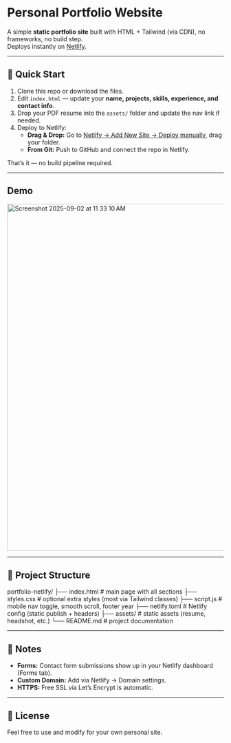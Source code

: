 # Personal Portfolio Website

A simple **static portfolio site** built with HTML + Tailwind (via CDN), no frameworks, no build step.  
Deploys instantly on [Netlify](https://www.netlify.com).

---

## 🚀 Quick Start

1. Clone this repo or download the files.
2. Edit `index.html` — update your **name, projects, skills, experience, and contact info**.
3. Drop your PDF resume into the `assets/` folder and update the nav link if needed.
4. Deploy to Netlify:
   - **Drag & Drop:** Go to [Netlify → Add New Site → Deploy manually](https://app.netlify.com/start), drag your folder.
   - **From Git:** Push to GitHub and connect the repo in Netlify.

That’s it — no build pipeline required.

---

## Demo

<img width="1490" height="807" alt="Screenshot 2025-09-02 at 11 33 10 AM" src="https://github.com/user-attachments/assets/6d4215ad-e199-4609-903d-a30ff508f30e" />

---

## 📁 Project Structure
portfolio-netlify/
├── index.html        # main page with all sections
├── styles.css        # optional extra styles (most via Tailwind classes)
├── script.js         # mobile nav toggle, smooth scroll, footer year
├── netlify.toml      # Netlify config (static publish + headers)
├── assets/           # static assets (resume, headshot, etc.)
└── README.md         # project documentation

---

## 📝 Notes

- **Forms:** Contact form submissions show up in your Netlify dashboard (Forms tab).
- **Custom Domain:** Add via Netlify → Domain settings.
- **HTTPS:** Free SSL via Let’s Encrypt is automatic.

---

## 📜 License

Feel free to use and modify for your own personal site.
